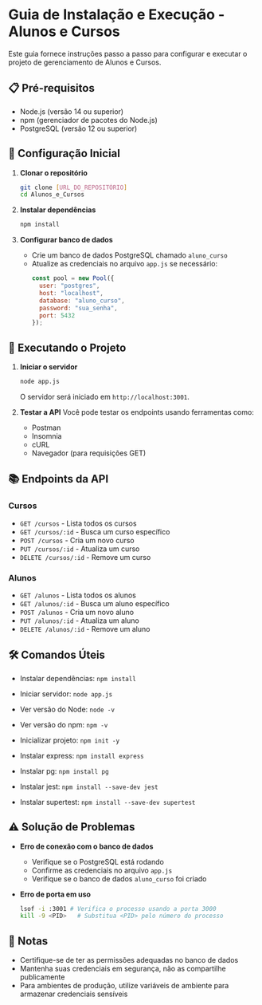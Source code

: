 # Guia de Instalação e Execução - Alunos e Cursos

Este guia fornece instruções passo a passo para configurar e executar o projeto de gerenciamento de Alunos e Cursos.

## 📋 Pré-requisitos

- Node.js (versão 14 ou superior)
- npm (gerenciador de pacotes do Node.js)
- PostgreSQL (versão 12 ou superior)

## 🔧 Configuração Inicial

1. **Clonar o repositório**
   ```bash
   git clone [URL_DO_REPOSITÓRIO]
   cd Alunos_e_Cursos
   ```

2. **Instalar dependências**
   ```bash
   npm install
   ```

3. **Configurar banco de dados**
   - Crie um banco de dados PostgreSQL chamado `aluno_curso`
   - Atualize as credenciais no arquivo `app.js` se necessário:
     ```javascript
     const pool = new Pool({
       user: "postgres",
       host: "localhost",
       database: "aluno_curso",
       password: "sua_senha",
       port: 5432
     });
     ```

## 🚀 Executando o Projeto

1. **Iniciar o servidor**
   ```bash
   node app.js
   ```
   O servidor será iniciado em `http://localhost:3001`.

2. **Testar a API**
   Você pode testar os endpoints usando ferramentas como:
   - Postman
   - Insomnia
   - cURL
   - Navegador (para requisições GET)

## 📚 Endpoints da API

### Cursos
- `GET /cursos` - Lista todos os cursos
- `GET /cursos/:id` - Busca um curso específico
- `POST /cursos` - Cria um novo curso
- `PUT /cursos/:id` - Atualiza um curso
- `DELETE /cursos/:id` - Remove um curso

### Alunos
- `GET /alunos` - Lista todos os alunos
- `GET /alunos/:id` - Busca um aluno específico
- `POST /alunos` - Cria um novo aluno
- `PUT /alunos/:id` - Atualiza um aluno
- `DELETE /alunos/:id` - Remove um aluno

## 🛠️ Comandos Úteis

- Instalar dependências: `npm install`

- Iniciar servidor: `node app.js`

- Ver versão do Node: `node -v`

- Ver versão do npm: `npm -v`

- Inicializar projeto: `npm init -y`

- Instalar express: `npm install express`

- Instalar pg: `npm install pg`

- Instalar jest: `npm install --save-dev jest`

- Instalar supertest: `npm install --save-dev supertest`

## ⚠️ Solução de Problemas

- **Erro de conexão com o banco de dados**
  - Verifique se o PostgreSQL está rodando
  - Confirme as credenciais no arquivo `app.js`
  - Verifique se o banco de dados `aluno_curso` foi criado

- **Erro de porta em uso**
  ```bash
  lsof -i :3001 # Verifica o processo usando a porta 3000
  kill -9 <PID>   # Substitua <PID> pelo número do processo
  ```

## 📝 Notas

- Certifique-se de ter as permissões adequadas no banco de dados
- Mantenha suas credenciais em segurança, não as compartilhe publicamente
- Para ambientes de produção, utilize variáveis de ambiente para armazenar credenciais sensíveis
